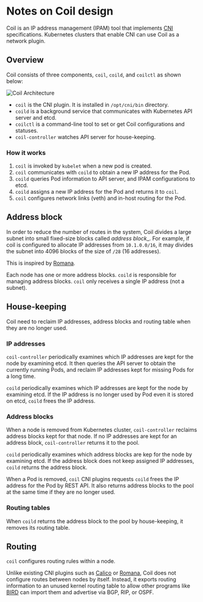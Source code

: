 Notes on Coil design
====================

Coil is an IP address management (IPAM) tool that implements [CNI][] specifications.
Kubernetes clusters that enable CNI can use Coil as a network plugin.

Overview
--------

Coil consists of three components, `coil`, `coild`, and `coilctl` as shown below:

![Coil Architecture](http://www.plantuml.com/plantuml/svg/RL9DRnen5BpxLupe1KjTeYRj9K8eeP4gr3P2gNhBnQmVYuMngVqCXwh_lJQBMVfniv_cOppF3v5LuBIpGYjMAnK9nAqMWLfMhhC4jJUHme626BVUsARrZeEtbeA4YXYkOZYYqVxecjb0liVOI1mLjniuhod-3rsS2p0ZMqlAGMaTA4Qih6-tsIsQpkt8SHJYAk7eEGkEy5C0bqUCWaziN8Tyj_JgnicbI1h6OKl1aPMZFhsnPwG01ibjMf4bphEnn7pnyjIVFf-evLo84fXEFpulPhCgXJTVJBVXkKrKGLfcq9EYdNVVY3Fq2Y9GZT2aVIwW4781xsJEUV1RGbONwAKRIsi-OqfBjnABvUDN1FgHAF8PfZ59-qbjyauYiWzq4uY3eGFLHYbUyDD261RLivQ-LBNsOQVOU5SpJ9jGmZUN4Eyb71rpa2fSaNMbVMCP-K6Y3QIOS23Ul7rrcG3b2hLdzfERkriC2xbQJyvvyfxqw_WbXFDCECtWrwVfVKwHdy0cqbzVvs0Kvf-MGlHlhkckz7F4HuaNwana2gYkkO8_fSJt-C-FRRrRcou5ElaKqPQjU22dqyx-1W00)
<!-- go to http://www.plantuml.com/plantuml/ and enter the above URL to edit the diagram. -->

* `coil` is the CNI plugin.  It is installed in `/opt/cni/bin` directory.
* `coild` is a background service that communicates with Kubernetes API server and etcd.
* `coilctl` is a command-line tool to set or get Coil configurations and statuses.
* `coil-controller` watches API server for house-keeping.

### How it works

1. `coil` is invoked by `kubelet` when a new pod is created.
2. `coil` communicates with `coild` to obtain a new IP address for the Pod.
3. `coild` queries Pod information to API server, and IPAM configurations to etcd.
4. `coild` assigns a new IP address for the Pod and returns it to `coil`.
5. `coil` configures network links (veth) and in-host routing for the Pod.

Address block
-------------

In order to reduce the number of routes in the system, Coil divides a large
subnet into small fixed-size blocks called _address block__.  For example,
if coil is configured to allocate IP addresses from `10.1.0.0/16`, it may
divides the subnet into 4096 blocks of the size of `/28` (16 addresses).

This is inspired by [Romana][].

Each node has one or more address blocks.  `coild` is responsible for managing
address blocks.  `coil` only receives a single IP address (not a subnet).

House-keeping
-------------

Coil need to reclaim IP addresses, address blocks and routing table when they are no longer used.

### IP addresses

`coil-controller` periodically examines which IP addresses are kept for the node by examining etcd.
It then queries the API server to obtain the currently running Pods,
and reclaim IP addresses kept for missing Pods for a long time.

`coild` periodically examines which IP addresses are kept for the node by examining etcd.
If the IP address is no longer used by Pod even it is stored on etcd, `coild` frees the IP address.

### Address blocks

When a node is removed from Kubernetes cluster, `coil-controller` reclaims address blocks kept for that node.
If no IP addresses are kept for an address block, `coil-controller` returns it to the pool.

`coild` periodically examines which address blocks are kep for the node by examining etcd.
If the address block does not keep assigned IP addresses, `coild` returns the address block.

When a Pod is removed, `coil` CNI plugins requests `coild` frees the IP address for the Pod by REST API.
It also returns address blocks to the pool at the same time if they are no longer used.

### Routing tables

When `coild` returns the address block to the pool by house-keeping, it removes its routing table.

Routing
-------

`coil` configures routing rules within a node.

Unlike existing CNI plugins such as [Calico][] or [Romana][], Coil does not
configure routes between nodes by itself.  Instead, it exports routing
information to an unused kernel routing table to allow other programs
like [BIRD][] can import them and advertise via BGP, RIP, or OSPF.

[CNI]: https://kubernetes.io/docs/concepts/extend-kubernetes/compute-storage-net/network-plugins/
[Calico]: https://www.projectcalico.org/
[Romana]: https://romana.io/
[BIRD]: http://bird.network.cz/
